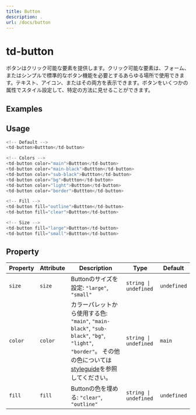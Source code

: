 ```yaml
---
title: Button
description: .
url: /docs/button
---
```


# td-button

ボタンはクリック可能な要素を提供します。クリック可能な要素は、フォーム、またはシンプルで標準的なボタン機能を必要とするあらゆる場所で使用できます。テキスト、アイコン、またはその両方を表示できます。ボタンをいくつかの属性でスタイル設定して、特定の方法に見せることができます。

## Examples

<td-button-page></td-button-page>


## Usage

```typescript
<!-- Default -->
<td-button>Buttton</td-button>

<!-- Colors -->
<td-button color="main">Buttton</td-button>
<td-button color="main-black">Buttton</td-button>
<td-button color="sub-black">Buttton</td-button>
<td-button color="bg">Buttton</td-button>
<td-button color="light">Buttton</td-button>
<td-button color="border">Buttton</td-button>

<!-- Fill -->
<td-button fill="outline">Buttton</td-button>
<td-button fill="clear">Buttton</td-button>

<!-- Size -->
<td-button fill="large">Buttton</td-button>
<td-button fill="small">Buttton</td-button>
```




## Property

| Property          | Attribute          | Description                                                                                                                                                                   | Type                  | Default     |
| ----------------- | ------------------ | ------------------------------------------------------------------------------------------------------------------------------------------------------------------------------| ----------------------| ----------- |
| `size`            | `size`             | Buttonのサイズを設定: `"large"`, `"small"`                                                                                                                                    | `string \| undefined` | `undefined` |
| `color`           | `color`            | カラーパレットから使用する色: `"main"`, `"main-black"`, `"sub-black"`, `"bg"`, `"light"`, `"border"`。 その他の色については [styleguide](/docs/styleguide)を参照してください。| `string \| undefined` | `main` |
| `fill`            | `fill`             | Buttonの色を埋める: `"clear"`, `"outline"`                                                                                                                                    | `string \| undefined` | `undefined` |
